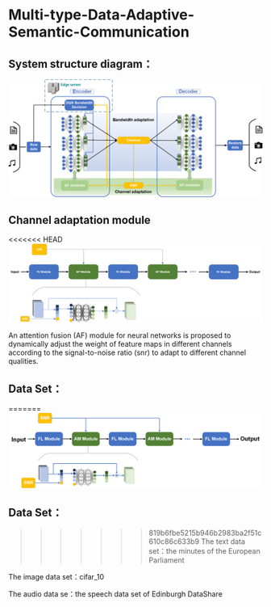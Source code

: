 # Multi-type-Data-Adaptive-Semantic-Communication

## System structure diagram：

![](img/system.png)

## Channel adaptation module

<<<<<<< HEAD
![](img/AF.png)

An attention fusion (AF) module for neural networks is proposed to dynamically adjust the weight of feature maps in different channels according to the signal-to-noise ratio (snr) to adapt to different channel qualities.

## Data Set：

=======
![](img/AM.png)

## Data Set：

> > > > > > > 819b6fbe5215b946b2983ba2f51c610c86c633b9
> > > > > > > The text data set：the minutes of the European Parliament

The image data set：cifar_10

The audio data se：the speech data set of Edinburgh DataShare
